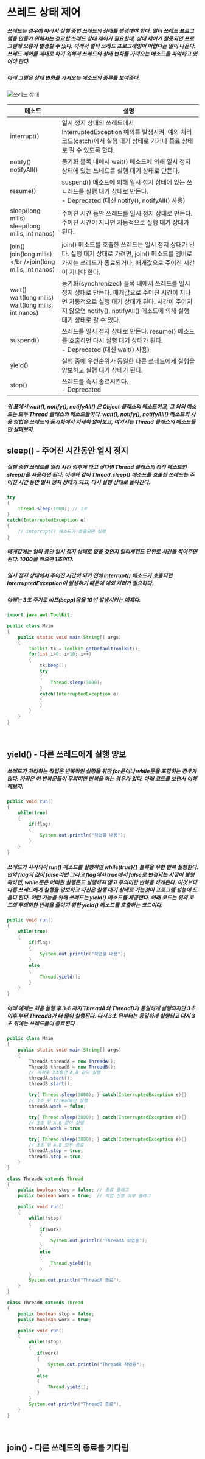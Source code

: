# 쓰레드 상태 제어
##### 쓰레드는 경우에 따라서 실행 중인 쓰레드의 상태를 변경해야 한다. 멀티 쓰레드 프로그램을 만들기 위해서는 정교한 쓰레드 상태 제어가 필요한데, 상태 제어가 잘못되면 프로그램에 오류가 발생할 수 있다. 이래서 멀티 쓰레드 프로그래밍이 어렵다는 말이 나온다. 쓰레드 제어를 제대로 하기 위해서 쓰레드의 상태 변화를 가져오는 메소드을 파악하고 있어야 한다.
##### 아래 그림은 상태 변화를 가져오는 메소드의 종류를 보여준다.

![쓰레드 상태](https://github.com/googolhkl/TIL/blob/master/java/thread/resource/ThreadState.png)

| 메소드 | 설명 |
| ------------------------------------------------------- | --- |
| interrupt() | 일시 정지 상태의 쓰레드에서 InterruptedException 예외를 발생시켜, 예외 처리 코드(catch)에서 실행 대기 상태로 가거나 종료 상태로 갈 수 있도록 한다. |
| notify()<br />notifyAll() | 동기화 블록 내에서 wait() 메소드에 의해 일시 정지 상태에 있는 쓰네드를 실행 대기 상태로 만든다. | 
| resume() | suspend() 메소드에 의해 일시 정지 상태에 있는 쓰ㄴ레드를 실행 대기 상태로 만든다.<br /> - Deprecated (대신 notify(), notifyAll() 사용) |
| sleep(long milis)<br />sleep(long milis, int nanos) | 주어진 시간 동안 쓰레드를 일시 정지 상태로 만든다. 주어진 시간이 지나면 자동적으로 실행 대기 상태가 된다. |
| join()<br />join(long milis)</br />join(long milis, int nanos) | join() 메소드를 호출한 쓰레드는 일시 정지 상태가 된다. 실행 대기 상태로 가려면, join() 메소드를 멤버로 가지는 쓰레드가 종료되거나, 매개값으로 주어진 시간이 지나야 한다. |
| wait()<br />wait(long milis)<br />wait(long milis, int nanos) | 동기화(synchronized) 블록 내에서 쓰레드를 일시 정지 상태로 만든다. 매개값으로 주어진 시간이 지나면 자동적으로 실행 대기 상태가 된다. 시간이 주어지지 않으면 notify(), notifyAll() 메소드에 의해 실행 대기 상태로 갈 수 있다. |
| suspend() | 쓰레드를 일시 정지 상태로 만든다. resume() 메소드를 호출하면 다시 실행 대기 상태가 된다.<br /> - Deprecated (대신 wait() 사용) |
| yield() | 실행 중에 우선순위가 동일한 다른 쓰레드에게 실행을 양보하고 실행 대기 상태가 된다. |
| stop() | 쓰레드를 즉시 종료시킨다.<br /> - Deprecated |

##### 위 표에서 wait(), notify(), notifyAll() 은 Object 클래스의 메소드이고, 그 외의 메소드는 모두 Thread 클래스의 메소드들이다. wait(), notify(), notifyAll() 메소드의 사용 방법은 쓰레드의 동기화에서 자세히 알아보고, 여기서는 Thread 클래스의 메소드들만 살펴보자.

## sleep() - 주어진 시간동안 일시 정지
##### 실행 중인 쓰레드를 일정 시간 멈추게 하고 싶다면 Thread 클래스의 정적 메소드인 sleep()을 사용하면 된다. 아래와 같이 Thread.sleep() 메소드를 호출한 쓰레드는 주어진 시간 동안 일시 정지 상태가 되고, 다시 실행 상태로 돌아간다. 

```java
try
{
    Thread.sleep(1000); // 1초
}
catch(InterruptedException e)
{
    // interrupt() 메소드가 호출되면 실행
}
```

##### 매개값에는 얼마 동안 일시 정지 상태로 있을 것인지 밀리세컨드 단위로 시간을 적어주면 된다. 1000을 적으면 1초이다.
##### 일시 정지 상태에서 주어진 시간이 되기 전에 interrupt() 메소드가 호출되면 InterruptedException이 발생하기 때문에 예외 처리가 필요하다.
##### 아래는 3초 주기로 비프(bepp)음을 10번 발생시키는 예제다.

```java
import java.awt.Toolkit;

public class Main
{
    public static void main(String[] args)
    {
        Toolkit tk = Toolkit.getDefaultToolkit();
        for(int i=0; i<10; i++)
        {
            tk.beep();
            try
            {
                Thread.sleep(3000);
            }
            catch(InterruptedException e)
            {
            }
        }
    }
}
```
<br />

## yield() - 다른 쓰레드에게 실행 양보
##### 쓰레드가 처리하는 작업은 반복적인 실행을 위한 for문이나 while문을 포함하는 경우가 많다. 가끔은 이 반복문들이 무의미한 반복을 하는 경우가 있다. 아래 코드를 보면서 이해해보자.
```java
public void run()
{
    while(true)
    {
        if(flag)
        {
            System.out.println("작업할 내용");
        }
    }
}
```

##### 쓰레드가 시작되어 run() 메소드를 실행하면 while(true){} 블록을 무한 반복 실행한다. 만약 flag의 값이 false라면 그리고 flag에서 true에서 false로 변경되는 시점이 불명확하면, while문은 어떠한 실행문도 실행하지 않고 무의미한 반복을 하게된다. 이것보다 다른 쓰레드에게 실행을 양보하고 자신은 실행 대기 상태로 가는것이 프로그램 성능에 도움디 된다. 이런 기능을 위해 쓰레드는 yield() 메소드를 제공한다. 아래 코드는 위의 코드의 무의미한 반복을 줄이기 위한 yield() 메소드를 호출하는 코드이다.

```java
public void run()
{
    while(true)
    {
        if(flag)
        {
            System.out.println("작업할 내용");
        }
        else
        {
            Thread.yield();
        }
    }
}
```

##### 아래 예제는 처음 실행 후 3초 까지 ThreadA와 ThreadB가 동일하게 실행되지만 3초 이후 부터 ThreadB가 더 많이 실행된다. 다시 3초 뒤부터는 동일하게 실행되고 다시 3초 뒤에는 쓰레드들이 종료된다.

```java
public class Main
{
    public static void main(String[] args)
    {
        ThreadA threadA = new ThreadA();
        ThreadB threadB = new ThreadB();
        // 시작후 3초동안 A,B 같이 실행
        threadA.start();
        threadB.start();

        try{ Thread.sleep(3000); } catch(InterruptedException e){}
        // 3초 뒤 threadB만 실행
        threadA.work = false;

        try{ Thread.sleep(3000); } catch(InterruptedException e){}
        // 3초 뒤 A,B 같이 실행
        threadA.work = true;

        try{ Thread.sleep(3000); } catch(InterruptedException e){}
        // 3초 뒤 A,B 모두 종료
        threadA.stop = true;
        threadB.stop = true;
    }
}

class ThreadA extends Thread
{
    public boolean stop = false; // 종료 플래그
    public boolean work = true;  // 작업 진행 여부 플래그

    public void run()
    {
        while(!stop)
        {
            if(work)
            {
                System.out.println("ThreadA 작업중");
            }
            else
            {
                Thread.yield();
            }
        }
        System.out.println("ThreadA 종료");
    }
}

class ThreadB extends Thread
{
    public boolean stop = false;
    public boolean work = true;

    public void run()
    {
        while(!stop)
        {
           if(work)
           {
               System.out.println("ThreadB 작업중");
           }
           else
           {
               Thread.yield();
           }
        }
        System.out.println("ThreadB 종료");
    }
}
```
<br />

## join() - 다른 쓰레드의 종료를 기다림
